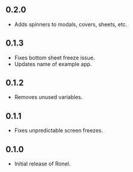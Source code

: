 ## 0.2.0

* Adds spinners to modals, covers, sheets, etc.

## 0.1.3

* Fixes bottom sheet freeze issue.
* Updates name of example app.

## 0.1.2

* Removes unused variables.

## 0.1.1

* Fixes unpredictable screen freezes.

## 0.1.0

* Initial release of Ronel.